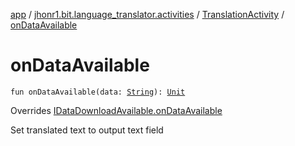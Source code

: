 [app](../../index.md) / [jhonr1.bit.language_translator.activities](../index.md) / [TranslationActivity](index.md) / [onDataAvailable](./on-data-available.md)

# onDataAvailable

`fun onDataAvailable(data: `[`String`](https://kotlinlang.org/api/latest/jvm/stdlib/kotlin/-string/index.html)`): `[`Unit`](https://kotlinlang.org/api/latest/jvm/stdlib/kotlin/-unit/index.html)

Overrides [IDataDownloadAvailable.onDataAvailable](../../jhonr1.bit.language_translator.interfaces/-i-data-download-available/on-data-available.md)

Set translated text to output text field

